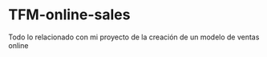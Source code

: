 # TFM-online-sales
Todo lo relacionado con mi proyecto de la creación de un modelo de ventas online
